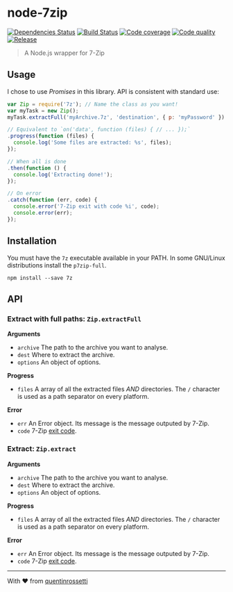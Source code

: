 node-7zip
=========

[![Dependencies Status][david-image]][david-url] [![Build Status][travis-image]][travis-url] [![Code coverage][coveralls-image]][coveralls-url] [![Code quality][codeclimate-image]][codeclimate-url] [![Release][npm-image]][npm-url]

> A Node.js wrapper for 7-Zip

Usage
-----

I chose to use *Promises* in this library. API is consistent with standard use:

```js
var Zip = require('7z'); // Name the class as you want!
var myTask = new Zip();
myTask.extractFull('myArchive.7z', 'destination', { p: 'myPassword' })

// Equivalent to `on('data', function (files) { // ... });`
.progress(function (files) {
  console.log('Some files are extracted: %s', files);
});

// When all is done
.then(function () {
  console.log('Extracting done!');
});

// On error
.catch(function (err, code) {
  console.error('7-Zip exit with code %i', code);
  console.error(err);
});
```

Installation
------------

You must have the `7z` executable available in your PATH. In some GNU/Linux
distributions install the `p7zip-full`.

```
npm install --save 7z
```

API
---

### Extract with full paths: `Zip.extractFull`

**Arguments**
 * `archive` The path to the archive you want to analyse.
 * `dest` Where to extract the archive.
 * `options` An object of options.

**Progress**
 * `files` A array of all the extracted files *AND* directories. The `/`
   character is used as a path separator on every platform.

**Error**
 * `err` An Error object. Its message is the message outputed by 7-Zip.
 * `code` 7-Zip [exit code](http://sevenzip.sourceforge.jp/chm/cmdline/exit_codes.htm).

### Extract: `Zip.extract`

**Arguments**
 * `archive` The path to the archive you want to analyse.
 * `dest` Where to extract the archive.
 * `options` An object of options.

**Progress**
 * `files` A array of all the extracted files *AND* directories. The `/`
   character is used as a path separator on every platform.

**Error**
 * `err` An Error object. Its message is the message outputed by 7-Zip.
 * `code` 7-Zip [exit code](http://sevenzip.sourceforge.jp/chm/cmdline/exit_codes.htm).

***
With :heart: from [quentinrossetti](https://github.com/quentinrossetti)

[gemnasium-url]: https://gemnasium.com/quentinrossetti/node-7zip
[gemnasium-image]: http://img.shields.io/gemnasium/quentinrossetti/node-7zip.svg
[david-url]: https://david-dm.org/quentinrossetti/node-7zip
[david-image]: http://img.shields.io/david/quentinrossetti/node-7zip.svg
[travis-url]: https://travis-ci.org/quentinrossetti/node-7zip
[travis-image]: http://img.shields.io/travis/quentinrossetti/node-7zip.svg
[codeclimate-url]: https://codeclimate.com/github/quentinrossetti/node-7zip
[codeclimate-image]: http://img.shields.io/codeclimate/github/quentinrossetti/node-7zip.svg
[coveralls-url]: https://coveralls.io/r/quentinrossetti/node-7zip
[coveralls-image]: http://img.shields.io/coveralls/quentinrossetti/node-7zip.svg
[npm-url]: https://www.npmjs.org/package/node-7zip
[npm-image]: http://img.shields.io/npm/v/node-7zip.svg
